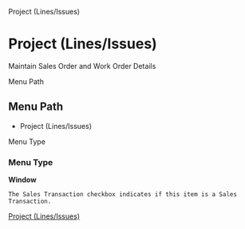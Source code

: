
Project (Lines/Issues)
# Project (Lines/Issues)


Maintain Sales Order and Work Order Details

Menu Path
## Menu Path



- Project (Lines/Issues)

Menu Type
### Menu Type

**Window**

```
The Sales Transaction checkbox indicates if this item is a Sales Transaction.
```

[Project (Lines/Issues)](../../window-project-linesissues.md)
